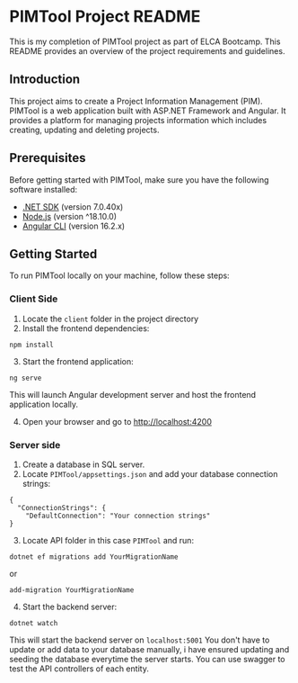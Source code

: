 # PIMTool Project README

This is my completion of PIMTool project as part of ELCA Bootcamp. This README provides an overview of the project requirements and guidelines.

## Introduction

This project aims to create a Project Information Management (PIM). PIMTool is a web application built with ASP.NET Framework and Angular. It provides a platform for managing projects information which includes creating, updating and deleting projects.

## Prerequisites
Before getting started with PIMTool, make sure you have the following software installed:
- [.NET SDK](https://dotnet.microsoft.com/en-us/download/visual-studio-sdks) (version 7.0.40x)
- [Node.js](https://nodejs.org) (version ^18.10.0)
- [Angular CLI](https://angular.io/cli) (version 16.2.x)

## Getting Started
To run PIMTool locally on your machine, follow these steps:

### Client Side
1. Locate the `client` folder in the project directory
2. Install the frontend dependencies:
```
npm install
```
3. Start the frontend application:
```
ng serve
```
This will launch Angular development server and host the frontend application locally.

4. Open your browser and go to [http://localhost:4200](http://localhost:4200)

### Server side
1. Create a database in SQL server.
2. Locate `PIMTool/appsettings.json` and add your database connection strings:
```
{
  "ConnectionStrings": {
    "DefaultConnection": "Your connection strings"
}
```
3. Locate API folder in this case `PIMTool` and run:
```
dotnet ef migrations add YourMigrationName
```
or
```
add-migration YourMigrationName
```
4. Start the backend server:
```
dotnet watch
```
This will start the backend server on `localhost:5001`
You don't have to update or add data to your database manually, i have ensured updating and seeding the database everytime the server starts. You can use swagger to test the API controllers of each entity.

